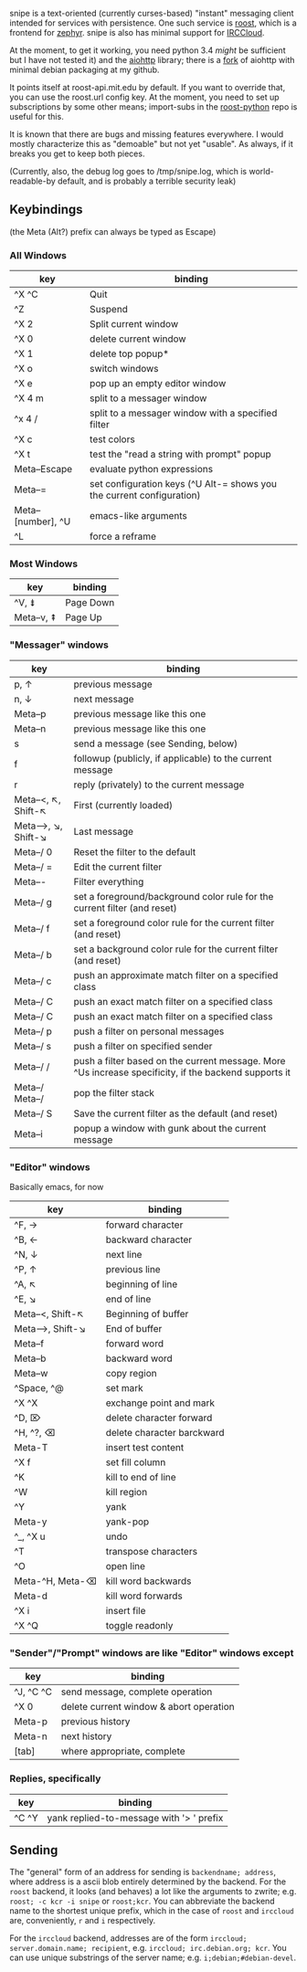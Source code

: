 snipe is a text-oriented (currently curses-based) "instant" messaging
client intended for services with persistence.  One such service is
[roost](https://github.com/roost-im), which is a frontend for
[zephyr](https://github.com/zephyr-im).  snipe is also has
minimal support for [IRCCloud](https://www.irccloud.com).

At the moment, to get it working, you need python 3.4 _might_ be
sufficient but I have not tested it) and the
[aiohttp](https://github.com/KeepSafe/aiohttp) library; there is a
[fork](https://github.com/kcr/aiohttp) of aiohttp with minimal debian
packaging at my github.

It points itself at roost-api.mit.edu by default.  If you want to
override that, you can use the roost.url config key.  At the moment,
you need to set up subscriptions by some other means; import-subs in
the [roost-python](https://github.com/roost-im/roost-python) repo is
useful for this.

It is known that there are bugs and missing features everywhere.  I
would mostly characterize this as "demoable" but not yet "usable".  As
always, if it breaks you get to keep both pieces.

(Currently, also, the debug log goes to /tmp/snipe.log, which is
world-readable-by default, and is probably a terrible security leak)

Keybindings
-----------

(the Meta (Alt?) prefix can always be typed as Escape)

### All Windows

key      | binding
---------|----------------
^X ^C | Quit
^Z    | Suspend
^X 2  | Split current window
^X 0  | delete current window
^X 1  | delete top popup*
^X o  | switch windows
^X e  | pop up an empty editor window
^X 4 m | split to a messager window
^x 4 / | split to a messager window with a specified filter
^X c  | test colors
^X t  | test the "read a string with prompt" popup
Meta–Escape | evaluate python expressions
Meta–=      | set configuration keys  (^U Alt-= shows you the current configuration)
Meta–[number], ^U | emacs-like arguments
^L | force a reframe

### Most Windows

key  | binding
-----|----------
^V, ⇟ | Page Down
Meta–v, ⇞ | Page Up


### "Messager" windows

key      | binding
---------|----------------
p, ↑     | previous message
n, ↓     | next message
Meta–p    | previous message like this one
Meta–n    | previous message like this one
s        | send a message (see Sending, below)
f        | followup (publicly, if applicable) to the current message
r        | reply (privately) to the current message
Meta–<, ↖, Shift-↖ | First (currently loaded)
Meta–>, ↘, Shift-↘ | Last message
Meta–/ 0 | Reset the filter to the default
Meta–/ = | Edit the current filter
Meta–- | Filter everything
Meta–/ g | set a foreground/background color rule for the current filter (and reset)
Meta–/ f | set a foreground color rule for the current filter (and reset)
Meta–/ b | set a background color rule for the current filter (and reset)
Meta–/ c | push an approximate match filter on a specified class
Meta–/ C | push an exact match filter on a specified class
Meta–/ C | push an exact match filter on a specified class
Meta–/ p | push a filter on personal messages
Meta–/ s | push a filter on specified sender
Meta–/ / | push a filter based on the current message.  More ^Us increase specificity, if the backend supports it
Meta–/ Meta–/ | pop the filter stack
Meta–/ S | Save the current filter as the default (and reset)
Meta–i | popup a window with gunk about the current message

### "Editor" windows

Basically emacs, for now

key      | binding
---------|----------------
^F, → | forward character
^B, ← | backward character
^N, ↓ | next line
^P, ↑ | previous line
^A, ↖ | beginning of line
^E, ↘ | end of line
Meta–<, Shift-↖ | Beginning of buffer
Meta–>, Shift-↘ | End of buffer
Meta–f | forward word
Meta–b | backward word
Meta–w | copy region
^Space, ^@ | set mark
^X ^X | exchange point and mark
^D, ⌦ | delete character forward
^H, ^?, ⌫ | delete character barckward
Meta-T | insert test content
^X f | set fill column
^K | kill to end of line
^W | kill region
^Y | yank
Meta-y | yank-pop
^_, ^X u | undo
^T | transpose characters
^O | open line
Meta-^H, Meta-⌫ | kill word backwards
Meta-d | kill word forwards
^X i | insert file
^X ^Q | toggle readonly

### "Sender"/"Prompt" windows are like "Editor" windows except
key      | binding
---------|----------------
^J, ^C ^C | send message, complete operation
^X 0 | delete current window & abort operation
Meta-p | previous history
Meta-n | next history
[tab] | where appropriate, complete

### Replies, specifically
key      | binding
---------|----------------
^C ^Y | yank replied-to-message with '> ' prefix

Sending
-------

The "general" form of an address for sending is `backendname;
address`, where address is a ascii blob entirely determined by the
backend.  For the `roost` backend, it looks (and behaves) a lot like the arguments
to zwrite; e.g. `roost; -c kcr -i snipe` or `roost;kcr`.  You can
abbreviate the backend name to the shortest unique prefix, which in
the case of `roost` and `irccloud` are, conveniently, `r` and `i`
respectively.

For the `irccloud` backend, addresses are of the form `irccloud; server.domain.name; recipient`,
e.g. `irccloud; irc.debian.org; kcr`.  You can use unique substrings of the server name; e.g.
`i;debian;#debian-devel`.
